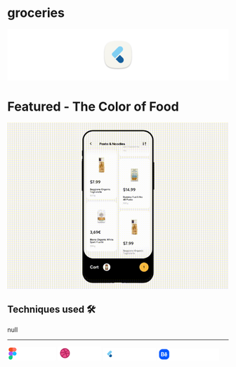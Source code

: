 # groceries

[<img src="screenshots/app_logo.png"/>](https://github.com/moha-b/Pretty-Ui/releases/tag/groceries)

# Featured - The Color of Food 

![](screenshots/video.gif)

## Techniques used 🛠️

null


---

<img src="screenshots/figma_not_available.png" width="110"> [<img src="screenshots/dribbble.png" width="100">](https://dribbble.com/shots/6120171-Groceries-Shopping-App-Interaction) [<img src="screenshots/flutter_ui_dev.png" width="120">](https://www.flutteruidev.tech/ui-challenges/flutter-ui-challenge-15) <img src="screenshots/behance_not_available.png" width="140">